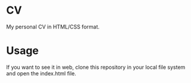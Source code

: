 # CV
My personal CV in HTML/CSS format.

# Usage
If you want to see it in web, clone this repository in your local file system and open the index.html file.
